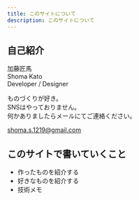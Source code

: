 ```yaml
---
title: このサイトについて
description: このサイトについて
---
```


## 自己紹介

加藤匠馬  
Shoma Kato  
Developer / Designer

ものづくりが好き。  
SNSはやっておりません。  
何かありましたらメールにてご連絡ください。

shoma.s.1219@gmail.com


## このサイトで書いていくこと

- 作ったものを紹介する
- 好きなものを紹介する
- 技術メモ